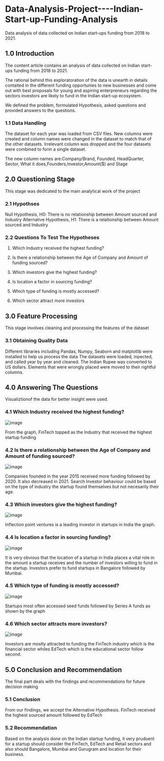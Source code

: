 # Data-Analysis-Project----Indian-Start-up-Funding-Analysis
Data analysis of data collected on Indian start-ups funding from 2018 to 2021.

## 1.0 Introduction 
The content article contains an analysis of data collected on Indian start-ups funding from 2018 to 2021.

The rational behind this exploratoration of the data is unearth in details contaited in the different funding opportunies to new businesses and come out with best proposals for young and aspiring enterpreneurs regarding the sectors investors are likely to fund in the Indian start-up ecosystem.

We defined the problem, formulated Hypothesis, asked questions and provided answers to the questions.

### 1.1 Data Handling 
The dataset for each year was loaded from CSV files. New columns were created and column names were changed in the dataset to match that of the other datasets. Irrelevant column was dropped and the four datasets were combined to form a single dataset.

The new column names are:Company/Brand, Founded, HeadQuarter, Sector, What it does,Founders,Investor,Amount($) and Stage

## 2.0 Questioning Stage 
This stage was dedicated to the main analytical work of the project

### 2.1 Hypothses 
Null Hypothesis, H0: There is no relationship between Amount sourced and Industry
Alternative Hypothesis, H1: There is a relationship between Amount sourced and Industry

### 2.2 Questions To Test The Hypotheses 
1. Which Industry received the highest funding?

2. Is there a relationship between the Age of Company and Amount of funding sourced?

3. Which investors give the highest funding?

4. Is location a factor in sourcing funding?

5. Which type of funding is mostly accessed?

6. Which sector attract more investors

## 3.0 Feature Processing 
This stage involves cleaning and processing the features of the dataset

### 3.1 Obtaining Quality Data 
Different libraries including Pandas, Numpy, Seaborn and matplotlib were installed to help us process the data The datasets were loaded, inpected, and called year by year and cleaned. The Indian Rupee was converted to US dollars. Elements that were wrongly placed were moved to their rightful columns.

## 4.0 Answering The Questions 
Visualiztionof the data for better insight were used.

### 4.1 Which Industry received the highest funding?
![image](https://user-images.githubusercontent.com/120388341/213874452-b6f12159-dd64-4261-b494-0d0c5915dbb9.png)

From the graph, FinTech topped as the Industry that received the highest startup funding

### 4.2 Is there a relationship between the Age of Company and Amount of funding sourced? 
![image](https://user-images.githubusercontent.com/120388341/213874508-b1ec2fa6-6197-4d09-abf8-37ba056de49c.png)

Companies founded in the year 2015 received more funding followed by 2020. It also decreased in 2021. Search Investor behaviour could be based on the type of industry the startup found themselves but not necesarily their age.

### 4.3 Which investors give the highest funding? 
![image](https://user-images.githubusercontent.com/120388341/213874682-59117c03-cb51-4e04-bae9-79fd34474cc4.png)

Inflection point ventures is a leading investor in startups in India the graph.

### 4.4 Is location a factor in sourcing funding?
![image](https://user-images.githubusercontent.com/120388341/213874703-ad7d0da3-3572-4f5d-b59e-eae18878ea8f.png)

It is very obvious that the location of a startup in India places a vital role in the amount a startup receives and the number of investors willing to fund in the startup. Investors prefer to fund startups in Bangalore followed by Mumbai.

### 4.5 Which type of funding is mostly accessed? 
![image](https://user-images.githubusercontent.com/120388341/213874720-184b5d42-a92c-40c9-9b70-db35a0a09933.png)

Startups most often accessed seed funds followed by Series A funds as shown by the graph

### 4.6 Which sector attracts more investors?
![image](https://user-images.githubusercontent.com/120388341/213874733-06e844d6-a769-4d63-9e59-288b9df45958.png)

Investors are mostly attracted to funding the FinTech industry which is the financial sector whiles EdTech which is the educational sector follow second.

## 5.0 Conclusion and Recommendation 
The final part deals with the findings and recommendations for future decision making

### 5.1 Conclusion 
From our findings, we accept the Alternative Hypothesis. FinTech received the highest sourced amount followed by EdTech

### 5.2 Recommendation 
Based on the analysis done on the Indian startup funding, it very pruduent for a startup should consider the FinTech, EdTech and Retail sectors and also should Bangalore, Mumbai and Gurugram and location for their business.
